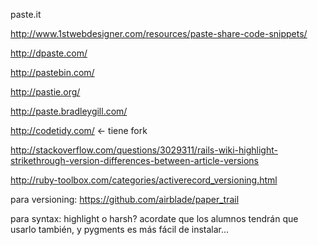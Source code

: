 paste.it

http://www.1stwebdesigner.com/resources/paste-share-code-snippets/

http://dpaste.com/

http://pastebin.com/

http://pastie.org/

http://paste.bradleygill.com/

http://codetidy.com/ <- tiene fork

http://stackoverflow.com/questions/3029311/rails-wiki-highlight-strikethrough-version-differences-between-article-versions

http://ruby-toolbox.com/categories/activerecord_versioning.html


para versioning:
https://github.com/airblade/paper_trail

para syntax: highlight o harsh?
acordate que los alumnos tendrán que usarlo también, y pygments es más fácil de instalar...
